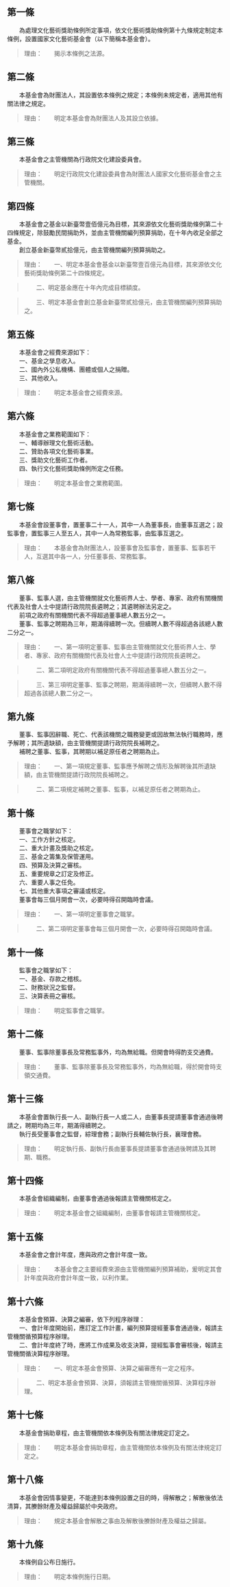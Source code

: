 第一條 
-------
　　為處理文化藝術獎助條例所定事項，依文化藝術獎助條例第十九條規定制定本條例，設置國家文化藝術基金會（以下簡稱本基金會）。  
> 理由：　　揭示本條例之法源。



第二條 
-------
　　本基金會為財團法人，其設置依本條例之規定；本條例未規定者，適用其他有關法律之規定。  
> 理由：　　明定本基金會為財團法人及其設立依據。



第三條 
-------
　　本基金會之主管機關為行政院文化建設委員會。  
> 理由：　　明定行政院文化建設委員會為財團法人國家文化藝術基金會之主管機關。



第四條 
-------
　　本基金會之基金以新臺幣壹佰億元為目標，其來源依文化藝術獎助條例第二十四條規定，除鼓勵民間捐助外，並由主管機關編列預算捐助，在十年內收足全部之基金。  
　　創立基金新臺幣貳拾億元，由主管機關編列預算捐助之。  
> 理由：　　一、明定本基金會基金以新臺幣壹百億元為目標，其來源依文化藝術獎助條例第二十四條規定。

> 　　二、明定基金應在十年內完成目標額度。

> 　　三、明定本基金會創立基金新臺幣貳拾億元，由主管機關編列預算捐助之。



第五條 
-------
　　本基金會之經費來源如下：  
　　一、基金之孳息收入。  
　　二、國內外公私機構、團體或個人之捐贈。  
　　三、其他收入。  
> 理由：　　明定本基金會之經費來源。



第六條 
-------
　　本基金會之業務範圍如下：  
　　一、輔導辦理文化藝術活動。  
　　二、贊助各項文化藝術事業。  
　　三、獎助文化藝術工作者。  
　　四、執行文化藝術獎助條例所定之任務。  
> 理由：　　明定本基金會之業務範圍。



第七條 
-------
　　本基金會設董事會，置董事二十一人，其中一人為董事長，由董事互選之；設監事會，置監事三人至五人，其中一人為常務監事，由監事互選之。  
> 理由：　　本基金會為財團法人，設董事會及監事會，置董事、監事若干人，互選其中各一人，分任董事長、常務監事。



第八條 
-------
　　董事、監事人選，由主管機關就文化藝術界人士、學者、專家、政府有關機關代表及社會人士中提請行政院院長遴聘之；其遴聘辦法另定之。  
　　前項之政府有關機關代表不得超過董事總人數五分之一。  
　　董事、監事之聘期為三年，期滿得續聘一次。但續聘人數不得超過各該總人數二分之一。  
> 理由：　　一、第一項明定董事、監事由主管機關就文化藝術界人士、學者、專家、政府有關機關代表及社會人士中提請行政院院長遴聘之。

> 　　二、第二項明定政府有關機關代表不得超過董事總人數五分之一。

> 　　三、第三項明定董事、監事之聘期，期滿得續聘一次，但續聘人數不得超過各該總人數二分之一。



第九條 
-------
　　董事、監事因辭職、死亡、代表該機關之職務變更或因故無法執行職務時，應予解聘；其所遺缺額，由主管機關提請行政院院長補聘之。  
　　補聘之董事、監事，其聘期以補足原任者之聘期為止。  
> 理由：　　一、第一項規定董事、監事應予解聘之情形及解聘後其所遺缺額，由主管機關提請行政院院長補聘之。

> 　　二、第二項規定補聘之董事、監事，以補足原任者之聘期為止。



第十條 
-------
　　董事會之職掌如下：  
　　一、工作方針之核定。  
　　二、重大計畫及獎助之核定。  
　　三、基金之籌集及保管運用。  
　　四、預算及決算之審核。  
　　五、重要規章之訂定及修正。  
　　六、重要人事之任免。  
　　七、其他重大事項之審議或核定。  
　　董事會每三個月開會一次，必要時得召開臨時會議。  
> 理由：　　一、第一項明定董事會之職掌。

> 　　二、第二項明定董事會每三個月開會一次，必要時得召開臨時會議。



第十一條 
---------
　　監事會之職掌如下：  
　　一、基金、存款之稽核。  
　　二、財務狀況之監督。  
　　三、決算表冊之審核。  
> 理由：　　明定監事會之職掌。



第十二條 
---------
　　董事、監事除董事長及常務監事外，均為無給職。但開會時得酌支交通費。  
> 理由：　　董事、監事除董事長及常務監事外，均為無給職，得於開會時支領交通費。



第十三條 
---------
　　本基金會置執行長一人、副執行長一人或二人，由董事長提請董事會通過後聘請之，聘期均為三年，期滿得續聘之。  
　　執行長受董事會之監督，綜理會務；副執行長輔佐執行長，襄理會務。  
> 理由：　　明定執行長、副執行長由董事長提請董事會通過後聘請及其聘期、職務。



第十四條 
---------
　　本基金會組織編制，由董事會通過後報請主管機關核定之。  
> 理由：　　明定本基金會之組織編制，由董事會報請主管機關核定。



第十五條 
---------
　　本基金會之會計年度，應與政府之會計年度一致。  
> 理由：　　本基金會之主要經費來源由主管機關編列預算補助，爰明定其會計年度與政府會計年度一致，以利作業。



第十六條 
---------
　　本基金會預算、決算之編審，依下列程序辦理：  
　　一、會計年度開始前，應訂定工作計畫，編列預算提經董事會通過後，報請主管機關循預算程序辦理。  
　　二、會計年度終了時，應將工作成果及收支決算，提經監事會審核後，報請主管機關循決算程序辦理。  
> 理由：　　一、明定本基金會預算、決算之編審應有一定之程序。

> 　　二、明定本基金會預算、決算，須報請主管機關循預算、決算程序辦理。



第十七條 
---------
　　本基金會捐助章程，由主管機關依本條例及有關法律規定訂定之。  
> 理由：　　明定本基金會捐助章程，由主管機關依本條例及有關法律規定訂定之。



第十八條 
---------
　　本基金會因情事變更，不能達到本條例設置之目的時，得解散之；解散後依法清算，其賸餘財產及權益歸屬於中央政府。  
> 理由：　　規定本基金會解散之事由及解散後賸餘財產及權益之歸屬。



第十九條 
---------
　　本條例自公布日施行。  
> 理由：　　明定本條例施行日期。